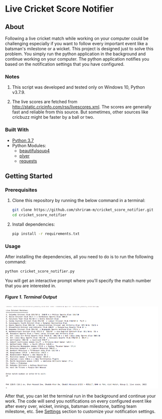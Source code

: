 # Live Cricket Score Notifier

## About

Following a live cricket match while working on your computer could be challenging especially if you want to follow every important event like a batsman's milestone or a wicket. This project is designed just to solve this problem. You simply run the python application in the background and continue working on your computer. The python application notifies you based on the notification settings that you have configured.

### Notes

  1. This script was developed and tested only on Windows 10, Python v3.7.9.

  2. The live scores are fetched from http://static.cricinfo.com/rss/livescores.xml. The scores are generally fast and reliable from this source. But sometimes, other sources like cricbuzz might be faster by a ball or two.

### Built With

- [Python 3.7](https://www.python.org/downloads/release/python-379/)
- Python Modules:
  - [beautifulsoup4](https://pypi.org/project/beautifulsoup4/)
  - [plyer](https://pypi.org/project/plyer/)
  - [requests](https://pypi.org/project/requests/)

## Getting Started

### Prerequisites

1. Clone this repository by running the below command in a terminal:

   ```sh
   git clone https://github.com/shriram-m/cricket_score_notifier.git
   cd cricket_score_notifier
   ```

2. Install dependencies:

   ```sh
   pip install -r requirements.txt
   ```

### Usage

After installing the dependencies, all you need to do is to run the following command:

```sh
python cricket_score_notifier.py
```

You will get an interactive prompt where you'll specify the match number that you are interested in.

##### Figure 1. Terminal Output

![Figure 1](Screen%20Shot%201444-04-11%20at%2012.32.41%20PM.png)

After that, you can let the terminal run in the background and continue your work. The code will send you notifications on every configured event like after every over, wicket, innings, batsman milestone, batting team milestone, etc. See [Settings](#settings) section to customize your notification settings.

